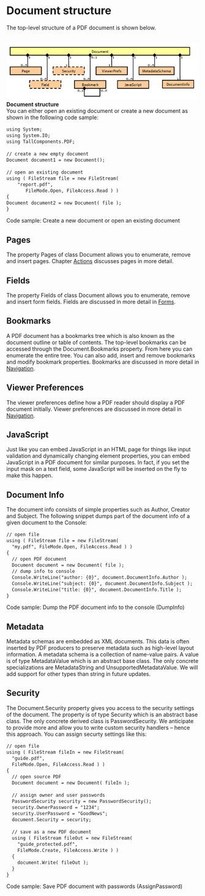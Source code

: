 # Document structure

The top-level structure of a PDF document is shown below.

<br /><img alt="document-structure" src="media/document-structure.png" /><br />
**Document structure**
<br />
You can either open an existing document or create a new document as shown in the following code sample:


```
using System;
using System.IO;
using TallComponents.PDF;

// create a new empty document
Document document1 = new Document();

// open an existing document
using ( FileStream file = new FileStream(
    "report.pdf",
       FileMode.Open, FileAccess.Read ) )
{            
Document document2 = new Document( file );
}
```

Code sample: Create a new document or open an existing document



## Pages

The property Pages of class Document allows you to enumerate, remove and insert pages. Chapter <a href="actions">Actions</a> discusses pages in more detail.



## Fields

The property Fields of class Document allows you to enumerate, remove and insert form fields. Fields are discussed in more detail in <a href="forms">Forms</a>.



## Bookmarks

A PDF document has a bookmarks tree which is also known as the document outline or table of contents. The top-level bookmarks can be accessed through the Document.Bookmarks property. From here you can enumerate the entire tree. You can also add, insert and remove bookmarks and modify bookmark properties. Bookmarks are discussed in more detail in <a href="navigation">Navigation</a>.



## Viewer Preferences

The viewer preferences define how a PDF reader should display a PDF document initially. Viewer preferences are discussed in more detail in <a href="navigation">Navigation</a>.



## JavaScript

Just like you can embed JavaScript in an HTML page for things like input validation and dynamically changing element properties, you can embed JavaScript in a PDF document for similar purposes. In fact, if you set the input mask on a text field, some JavaScript will be inserted on the fly to make this happen.



## Document Info

The document info consists of simple properties such as Author, Creator and Subject. The following snippet dumps part of the document info of a given document to the Console:


```
// open file 
using ( FileStream file = new FileStream(
  "my.pdf", FileMode.Open, FileAccess.Read ) )
{
  // open PDF document
  Document document = new Document( file );
  // dump info to console
  Console.WriteLine("author: {0}", document.DocumentInfo.Author );
  Console.WriteLine("subject: {0}", document.DocumentInfo.Subject );
  Console.WriteLine("title: {0}", document.DocumentInfo.Title );
}
```

Code sample: Dump the PDF document info to the console (DumpInfo)



## Metadata

Metadata schemas are embedded as XML documents. This data is often inserted by PDF producers to preserve metadata such as high-level layout information. A metadata schema is a collection of name-value pairs. A value is of type MetadataValue which is an abstract base class. The only concrete specializations are MetadataString and UnsupportedMetadataValue. We will add support for other types than string in future updates.



## Security

The Document.Security property gives you access to the security settings of the document. The property is of type Security which is an abstract base class. The only concrete derived class is PasswordSecurity. We anticipate to provide more and allow you to write custom security handlers – hence this approach. You can assign securty settings like this:


```
// open file 
using ( FileStream fileIn = new FileStream( 
  "guide.pdf",
  FileMode.Open, FileAccess.Read ) )
{
  // open source PDF
  Document document = new Document( fileIn );

  // assign owner and user passwords
  PasswordSecurity security = new PasswordSecurity();
  security.OwnerPassword = "1234";
  security.UserPassword = "GoodNews";
  document.Security = security;

  // save as a new PDF document
  using ( FileStream fileOut = new FileStream( 
    "guide_protected.pdf", 
    FileMode.Create, FileAccess.Write ) )
  {
    document.Write( fileOut );
  }
}
```

Code sample: Save PDF document with passwords (AssignPassword)


